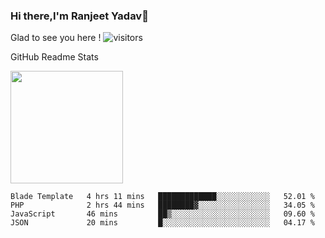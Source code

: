 ### Hi there,I'm Ranjeet Yadav👋

Glad to see you here ! ![visitors](https://visitor-badge.glitch.me/badge?page_id=${ranjeetproject}.${ranjeetproject.repo.id}) 

GitHub Readme Stats 

<img height="180em" src="https://github-readme-stats.vercel.app/api?username=ranjeetproject&show_icons=true&hide_border=true&&count_private=true&include_all_commits=true" />

<!--START_SECTION:waka-->
```text
Blade Template   4 hrs 11 mins   █████████████░░░░░░░░░░░░   52.01 % 
PHP              2 hrs 44 mins   ████████▓░░░░░░░░░░░░░░░░   34.05 % 
JavaScript       46 mins         ██▒░░░░░░░░░░░░░░░░░░░░░░   09.60 % 
JSON             20 mins         █░░░░░░░░░░░░░░░░░░░░░░░░   04.17 % 
```
<!--END_SECTION:waka-->
